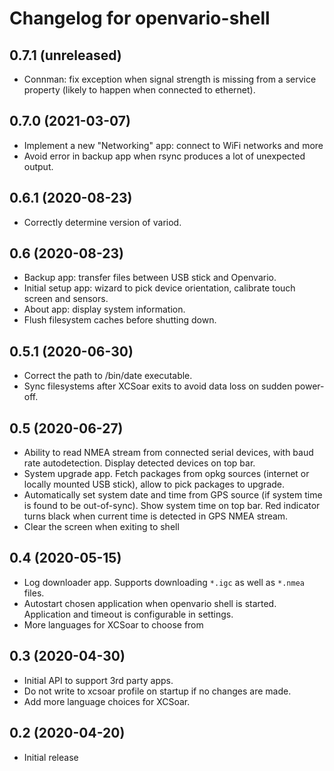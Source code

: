 Changelog for openvario-shell
=============================

0.7.1 (unreleased)
------------------

- Connman: fix exception when signal strength is missing from a service 
  property (likely to happen when connected to ethernet).


0.7.0 (2021-03-07)
------------------

- Implement a new "Networking" app: connect to WiFi networks and more
- Avoid error in backup app when rsync produces a lot of unexpected output.


0.6.1 (2020-08-23)
------------------

- Correctly determine version of variod.


0.6 (2020-08-23)
----------------

- Backup app: transfer files between USB stick and Openvario.
- Initial setup app: wizard to pick device orientation, calibrate touch screen and
  sensors.
- About app: display system information.
- Flush filesystem caches before shutting down.


0.5.1 (2020-06-30)
------------------

- Correct the path to /bin/date executable.
- Sync filesystems after XCSoar exits to avoid data loss on sudden power-off.


0.5 (2020-06-27)
----------------

- Ability to read NMEA stream from connected serial devices, with baud rate
  autodetection. Display detected devices on top bar.
- System upgrade app. Fetch packages from opkg sources (internet or locally
  mounted USB stick), allow to pick packages to upgrade.
- Automatically set system date and time from GPS source (if system time is
  found to be out-of-sync). Show system time on top bar. Red indicator turns
  black when current time is detected in GPS NMEA stream.
- Clear the screen when exiting to shell


0.4 (2020-05-15)
----------------

- Log downloader app. Supports downloading `*.igc` as well as `*.nmea` files.
- Autostart chosen application when openvario shell is started. Application and
  timeout is configurable in settings.
- More languages for XCSoar to choose from

0.3 (2020-04-30)
----------------

- Initial API to support 3rd party apps.
- Do not write to xcsoar profile on startup if no changes are made.
- Add more language choices for XCSoar.


0.2 (2020-04-20)
----------------

- Initial release
